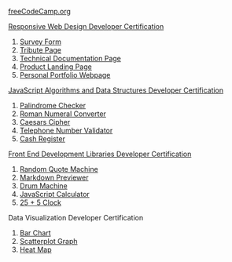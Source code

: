 [freeCodeCamp.org](https://www.freeCodeCamp.org)

[Responsive Web Design Developer Certification](https://www.freecodecamp.org/certification/zachorton/responsive-web-design)
1. [Survey Form](https://zac-horton-freecodecamp-projects.netlify.app/survey-form)
2. [Tribute Page](https://zac-horton-freecodecamp-projects.netlify.app/tribute-page)
3. [Technical Documentation Page](https://zac-horton-freecodecamp-projects.netlify.app/technical-documentation-page)
4. [Product Landing Page](https://zac-horton-freecodecamp-projects.netlify.app/product-landing-page)
5. [Personal Portfolio Webpage](https://zac-horton-freecodecamp-projects.netlify.app/personal-portfolio-webpage)

[JavaScript Algorithms and Data Structures Developer Certification](https://www.freecodecamp.org/certification/zachorton/javascript-algorithms-and-data-structures)
1. [Palindrome Checker](https://github.com/ZacHorton/freeCodeCamp-projects/blob/master/certifications/javaScript-algorithms-and-data-structures/palindrome-checker.js)
2. [Roman Numeral Converter](https://github.com/ZacHorton/freeCodeCamp-projects/blob/master/certifications/javaScript-algorithms-and-data-structures/roman-numeral-converter.js)
3. [Caesars Cipher](https://github.com/ZacHorton/freeCodeCamp-projects/blob/master/certifications/javaScript-algorithms-and-data-structures/caesars-cipher.js)
4. [Telephone Number Validator](https://github.com/ZacHorton/freeCodeCamp-projects/blob/master/certifications/javaScript-algorithms-and-data-structures/telephone-number-validator.js)
5. [Cash Register](https://github.com/ZacHorton/freeCodeCamp-projects/blob/master/certifications/javaScript-algorithms-and-data-structures/cash-register.js)

[Front End Development Libraries Developer Certification](https://www.freecodecamp.org/certification/zachorton/front-end-development-libraries)
1. [Random Quote Machine](https://zac-horton-freecodecamp-projects.netlify.app/random-quote-machine)
2. [Markdown Previewer](https://zac-horton-freecodecamp-projects.netlify.app/markdown-previewer)
3. [Drum Machine](https://zac-horton-freecodecamp-projects.netlify.app/drum-machine)
4. [JavaScript Calculator](https://zac-horton-freecodecamp-projects.netlify.app/javascript-calculator)
5. [25 + 5 Clock](https://zac-horton-freecodecamp-projects.netlify.app/25+5-clock)

Data Visualization Developer Certification
1. [Bar Chart](https://zac-horton-freecodecamp-projects.netlify.app/bar-chart)
2. [Scatterplot Graph](https://zac-horton-freecodecamp-projects.netlify.app/scatterplot-graph)
3. [Heat Map](https://zac-horton-freecodecamp-projects.netlify.app/heat-map)
<!-- 4. [Choropleth Map](https://zac-horton-freecodecamp-projects.netlify.app/choropleth-map)
5. [Treemap Diagram](https://zac-horton-freecodecamp-projects.netlify.app/treemap-diagram) -->